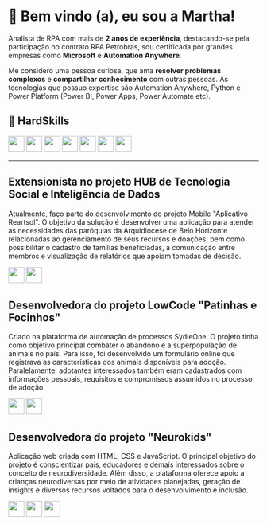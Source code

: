 # 👾 Bem vindo (a), eu sou a Martha!

Analista de RPA com mais de **2 anos de experiência**, destacando-se pela participação no contrato RPA Petrobras, sou certificada por grandes empresas como **Microsoft** e **Automation Anywhere**. 

Me considero uma pessoa curiosa, que ama **resolver problemas complexos** e **compartilhar conhecimento** com outras pessoas. As tecnologias que possuo expertise são Automation Anywhere, Python e Power Platform (Power BI, Power Apps, Power Automate etc).

## 🚀 HardSkills

<code><img height="32" src="https://github.com/user-attachments/assets/13ec235b-d50d-4eb5-8c43-50bde64be15d"/></code>
<code><img height="32" src="https://github.com/user-attachments/assets/287fe025-438b-44b8-8880-d21a7a9046da"/></code>
<code><img height="32" src="https://github.com/user-attachments/assets/dd74c160-9f45-4c6b-9ec8-0167dce47c46"/></code>
<code><img height="32" src="https://github.com/user-attachments/assets/5c6ee9f8-d891-4c22-aea9-13ad315afd94"/></code>
<code><img height="32" src="https://github.com/user-attachments/assets/734e682c-abf0-46e2-91f4-be87a1351602"/></code>
<code><img height="32" src="https://github.com/user-attachments/assets/93ef4fb1-589a-4b31-a7f4-7a30bb23db8c"/></code>
<code><img height="32" src="https://github.com/user-attachments/assets/89e016b5-f228-4c3d-8dd0-b7cb553f70f1"/></code>

---

## **Extensionista no projeto HUB de Tecnologia Social e Inteligência de Dados** 

Atualmente, faço parte do desenvolvimento do projeto Mobile "Aplicativo Reartsol". O objetivo da solução é desenvolver uma aplicação para atender às necessidades das paróquias da Arquidiocese de Belo Horizonte relacionadas ao gerenciamento de seus recursos e doações, bem como possibilitar o cadastro de famílias beneficiadas, a comunicação entre membros e visualização de relatórios que apoiam tomadas de decisão.

<code><img height="32" src="https://github.com/user-attachments/assets/d9b9f062-31f5-4c69-8dda-e69cd05ea9bb"/></code>
<code><img height="32" src="https://github.com/user-attachments/assets/34fe1c0f-134a-4afe-9acc-01c978bc0f7a"/></code>

 ## **Desenvolvedora do projeto LowCode "Patinhas e Focinhos"** 
 
Criado na plataforma de automação de processos SydleOne. O projeto tinha como objetivo principal combater o abandono e a superpopulação de animais no país. Para isso, foi desenvolvido um formulário online que registrava as características dos animais disponíveis para adoção. Paralelamente, adotantes interessados também eram cadastrados com informações pessoais, requisitos e compromissos assumidos no processo de adoção. 

<code><img height="32" src="https://github.com/user-attachments/assets/da16cfeb-d37c-459e-b354-c9a72814bc92"/></code>
<code><img height="32" src="https://github.com/user-attachments/assets/410793ef-8d58-4886-9cfe-159d12ef13e3"/></code>

## **Desenvolvedora do projeto "Neurokids"** 

Aplicação web criada com HTML, CSS e JavaScript. O principal objetivo do projeto é conscientizar pais, educadores e demais interessados sobre o conceito de neurodiversidade. Além disso, a plataforma oferece apoio a crianças neurodiversas por meio de atividades planejadas, geração de insights e diversos recursos voltados para o desenvolvimento e inclusão.

<code><img height="32" src="https://github.com/user-attachments/assets/67f3cf98-ff2f-4a8f-a49c-52e661418d1a"/></code>
<code><img height="32" src="https://github.com/user-attachments/assets/7dbf2f24-551b-401a-87c3-07e302de44dd"/></code>
<code><img height="32" src="https://github.com/user-attachments/assets/06699d1b-e334-4292-92f4-2ec86069b381"/></code>




